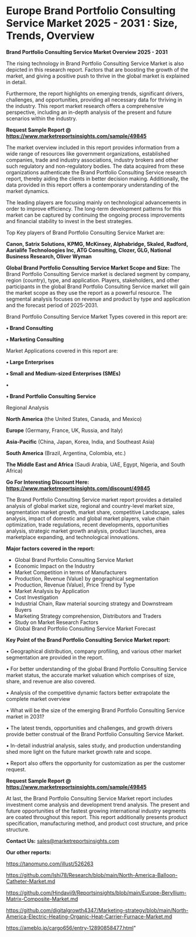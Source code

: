 # Europe Brand Portfolio Consulting Service Market 2025 - 2031 : Size, Trends, Overview

<Strong> Brand Portfolio Consulting Service Market Overview 2025 - 2031</strong>

The rising technology in Brand Portfolio Consulting Service Market is also depicted in this research report. Factors that are boosting the growth of the market, and giving a positive push to thrive in the global market is explained in detail.

Furthermore, the report highlights on emerging trends, significant drivers, challenges, and opportunities, providing all necessary data for thriving in the industry. This report market research offers a comprehensive perspective, including an in-depth analysis of the present and future scenarios within the industry.

<strong>Request Sample Report @ <a href=https://www.marketreportsinsights.com/sample/49845>https://www.marketreportsinsights.com/sample/49845</a></strong>

The market overview included in this report provides information from a wide range of resources like government organizations, established companies, trade and industry associations, industry brokers and other such regulatory and non-regulatory bodies. The data acquired from these organizations authenticate the Brand Portfolio Consulting Service research report, thereby aiding the clients in better decision making. Additionally, the data provided in this report offers a contemporary understanding of the market dynamics.

The leading players are focusing mainly on technological advancements in order to improve efficiency. The long-term development patterns for this market can be captured by continuing the ongoing process improvements and financial stability to invest in the best strategies.

Top Key players of Brand Portfolio Consulting Service Market are:

<strong>Canon, Satrix Solutions, KPMG, McKinsey, Alphabridge, Skaled, Radford, Aarialife Technoloogies Inc, ATG Consulting, Clozer, GLG, National Business Research, Oliver Wyman</strong>

<strong><b>Global Brand Portfolio Consulting Service Market Scope and Size:</b></strong>
The Brand Portfolio Consulting Service market is declared segment by company, region (country), type, and application. Players, stakeholders, and other participants in the global Brand Portfolio Consulting Service market will gain the market scope as they use the report as a powerful resource. The segmental analysis focuses on revenue and product by type and application and the forecast period of 2025-2031.

Brand Portfolio Consulting Service Market Types covered in this report are:

<strong>•  Brand Consulting

•  Marketing Consulting</strong>

Market Applications covered in this report are:

<strong>•  Large Enterprises

•  Small and Medium-sized Enterprises (SMEs)

•  

•  Brand Portfolio Consulting Service</strong> 

Regional Analysis

<strong>North America</strong> (the United States, Canada, and Mexico)

<strong>Europe</strong> (Germany, France, UK, Russia, and Italy)

<strong>Asia-Pacific</strong> (China, Japan, Korea, India, and Southeast Asia)

<strong>South America</strong> (Brazil, Argentina, Colombia, etc.)

<strong>The Middle East and Africa</strong> (Saudi Arabia, UAE, Egypt, Nigeria, and South Africa)

<strong>Go For Interesting Discount Here: <a href=https://www.marketreportsinsights.com/discount/49845>https://www.marketreportsinsights.com/discount/49845</a></strong>

The Brand Portfolio Consulting Service market report provides a detailed analysis of global market size, regional and country-level market size, segmentation market growth, market share, competitive Landscape, sales analysis, impact of domestic and global market players, value chain optimization, trade regulations, recent developments, opportunities analysis, strategic market growth analysis, product launches, area marketplace expanding, and technological innovations.

<strong><b>Major factors covered in the report:</b></strong>
<ul>
  <li>Global Brand Portfolio Consulting Service Market </li>
  <li>Economic Impact on the Industry</li>
  <li>Market Competition in terms of Manufacturers</li>
  <li>Production, Revenue (Value) by geographical segmentation</li>
  <li>Production, Revenue (Value), Price Trend by Type</li>
  <li>Market Analysis by Application</li>
  <li>Cost Investigation</li>
  <li>Industrial Chain, Raw material sourcing strategy and Downstream Buyers</li>
  <li>Marketing Strategy comprehension, Distributors and Traders</li>
  <li>Study on Market Research Factors</li>
  <li>Global Brand Portfolio Consulting Service Market Forecast</li>
</ul>

<strong><b>Key Point of the Brand Portfolio Consulting Service Market report:</b></strong>

• Geographical distribution, company profiling, and various other market segmentation are provided in the report.

• For better understanding of the global Brand Portfolio Consulting Service market status, the accurate market valuation which comprises of size, share, and revenue are also covered.

• Analysis of the competitive dynamic factors better extrapolate the complete market overview

• What will be the size of the emerging Brand Portfolio Consulting Service market in 2031?

• The latest trends, opportunities and challenges, and growth drivers provide better construal of the Brand Portfolio Consulting Service Market.

• In-detail industrial analysis, sales study, and production understanding shed more light on the future market growth rate and scope.

• Report also offers the opportunity for customization as per the customer request.

<strong>Request Sample Report @ <a href=https://www.marketreportsinsights.com/sample/49845>https://www.marketreportsinsights.com/sample/49845</a></strong>

At last, the Brand Portfolio Consulting Service Market report includes investment come analysis and development trend analysis. The present and future opportunities of the fastest growing international industry segments are coated throughout this report. This report additionally presents product specification, manufacturing method, and product cost structure, and price structure.

<strong>Contact Us:</strong>
sales@marketreportsinsights.com

<strong>Our other reports:</strong>

<a href=https://tanomuno.com/illust/526263>https://tanomuno.com/illust/526263</a>

<a href=https://github.com/Ishi78/Research/blob/main/North-America-Balloon-Catheter-Market.md>https://github.com/Ishi78/Research/blob/main/North-America-Balloon-Catheter-Market.md</a>

<a href=https://github.com/Hindavii9/Reportsinsights/blob/main/Europe-Beryllium-Matrix-Composite-Market.md>https://github.com/Hindavii9/Reportsinsights/blob/main/Europe-Beryllium-Matrix-Composite-Market.md</a>

<a href=https://github.com/digitalgrowth4347/Marketing-strategy/blob/main/North-America-Electric-Heating-Organic-Heat-Carrier-Furnace-Market.md>https://github.com/digitalgrowth4347/Marketing-strategy/blob/main/North-America-Electric-Heating-Organic-Heat-Carrier-Furnace-Market.md</a>

<a href=https://ameblo.jp/cargo656/entry-12890858477.html>https://ameblo.jp/cargo656/entry-12890858477.html</a>"
